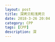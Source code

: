 ```yaml
---
layout: post
title: 深拷贝和浅拷贝
date: 2018-3-26 20:04
category: CPP
tags: [CPP]
description: 深
---
```






